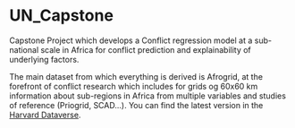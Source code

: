 # UN_Capstone
Capstone Project which develops a Conflict regression model at a sub-national scale in Africa for conflict prediction and explainability of underlying factors.

The main dataset from which everything is derived is Afrogrid, at the forefront of conflict research which includes for grids og 60x60 km information about sub-regions in Africa from multiple variables and studies of reference (Priogrid, SCAD...). You can find the latest version in the [Harvard Dataverse](https://dataverse.harvard.edu/dataset.xhtml?persistentId=doi:10.7910/DVN/LDI5TK).
